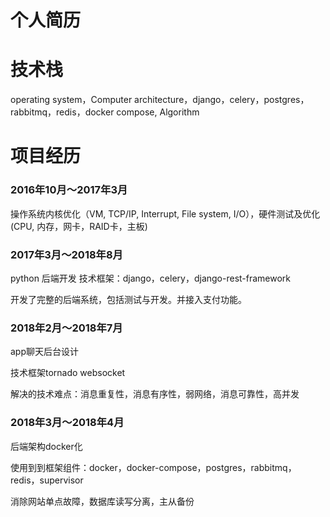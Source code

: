 # 个人简历

# 技术栈
operating system，Computer architecture，django，celery，postgres，rabbitmq，redis，docker compose, Algorithm

# 项目经历
### 2016年10月～2017年3月
操作系统内核优化（VM, TCP/IP, Interrupt, File system, I/O），硬件测试及优化(CPU, 内存，网卡，RAID卡，主板)

### 2017年3月～2018年8月
python 后端开发
技术框架：django，celery，django-rest-framework

开发了完整的后端系统，包括测试与开发。并接入支付功能。

### 2018年2月～2018年7月

app聊天后台设计

技术框架tornado websocket

解决的技术难点：消息重复性，消息有序性，弱网络，消息可靠性，高并发

### 2018年3月～2018年4月

后端架构docker化

使用到到框架组件：docker，docker-compose，postgres，rabbitmq，redis，supervisor

消除网站单点故障，数据库读写分离，主从备份


